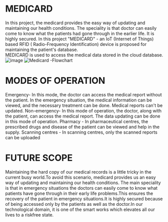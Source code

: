 # MEDICARD
In this  project, the medicard provides the easy way of updating and maintaining our health conditions. The speciality is that doctor can easily come to know what the patients had gone through in the earlier life. It is highly secured.
In this project "MEDICARD" - an IoT (Internet of Things) based RFID ( Radio-Frequency Identification) device is proposed for maintaining the patient's database.  
MEDICARD is used to access the medical data stored in the cloud database. 
![image](https://user-images.githubusercontent.com/71168865/169001106-1c7d7d4a-cf3e-44c4-bca0-eb8b61470591.png)
![Medicard -Flowchart](https://user-images.githubusercontent.com/71168865/169001172-acd59274-15e4-402a-8b2a-b2e899b61854.PNG)

# MODES OF OPERATION
Emergency- In this mode, the doctor can access the medical report without the patient. In the emergency situation, the medical information can be viewed, and the necessary treatment can be done. Medical reports can't be updated.
Non-emergency- In this mode of operation, the doctor, along with the patient, can access the medical report. The data updating can be done in this mode of operation.
Pharmacy - In pharmaceutical centres, the prescribed drugs and disease of the patient         can be viewed and help in the supply.
Scanning centres - In scanning centres, only the scanned reports can be uploaded

# FUTURE SCOPE
Maintaining the hard copy of our medical records is a little tricky in the current busy world.To avoid this scenario, medicard provides us an easy way of updating and maintaining our health conditions. The main speciality is that in emergency situations the doctors can easily come to know what patients have gone through in their early life problems.This ensures the recovery of the patient in emergency situations.It is highly secured because of being accessed only by the patients as well as the doctor.In our technological domain, it is one of the smart works which elevates all our lives to a riskfree state.


